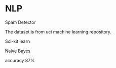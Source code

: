 # NLP

Spam Detector

The dataset is from uci machine learning repository.

Sci-kit learn

Naive Bayes

accuracy 87%
